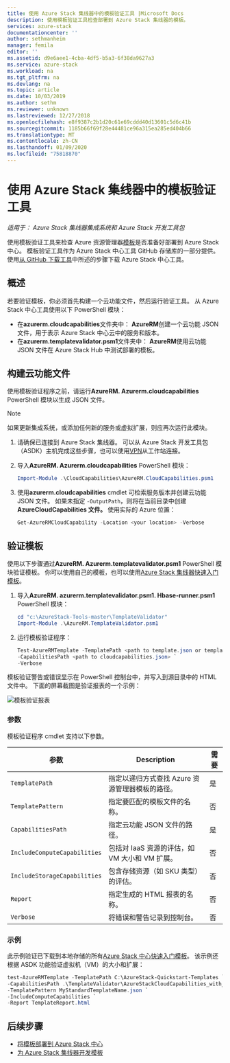 ```yaml
---
title: 使用 Azure Stack 集线器中的模板验证工具 |Microsoft Docs
description: 使用模板验证工具检查部署到 Azure Stack 集线器的模板。
services: azure-stack
documentationcenter: ''
author: sethmanheim
manager: femila
editor: ''
ms.assetid: d9e6aee1-4cba-4df5-b5a3-6f38da9627a3
ms.service: azure-stack
ms.workload: na
ms.tgt_pltfrm: na
ms.devlang: na
ms.topic: article
ms.date: 10/03/2019
ms.author: sethm
ms.reviewer: unknown
ms.lastreviewed: 12/27/2018
ms.openlocfilehash: e8f9387c2b1d20c61e69cddd40d13601c5d6c41b
ms.sourcegitcommit: 1185b66f69f28e44481ce96a315ea285ed404b66
ms.translationtype: MT
ms.contentlocale: zh-CN
ms.lasthandoff: 01/09/2020
ms.locfileid: "75818870"
---
```

# <a name="use-the-template-validation-tool-in-azure-stack-hub"></a>使用 Azure Stack 集线器中的模板验证工具

*适用于： Azure Stack 集线器集成系统和 Azure Stack 开发工具包*

使用模板验证工具来检查 Azure 资源管理器[模板](azure-stack-arm-templates.md)是否准备好部署到 Azure Stack 中心。 模板验证工具作为 Azure Stack 中心工具 GitHub 存储库的一部分提供。 使用[从 GitHub 下载工具](../operator/azure-stack-powershell-download.md)中所述的步骤下载 Azure Stack 中心工具。

## <a name="overview"></a>概述

若要验证模板，你必须首先构建一个云功能文件，然后运行验证工具。 从 Azure Stack 中心工具使用以下 PowerShell 模块：

- 在**azurerm.cloudcapabilities**文件夹中： **AzureRM**创建一个云功能 JSON 文件，用于表示 Azure Stack 中心云中的服务和版本。
- 在**azurerm.templatevalidator.psm1**文件夹中： **AzureRM**使用云功能 JSON 文件在 Azure Stack Hub 中测试部署的模板。

## <a name="build-the-cloud-capabilities-file"></a>构建云功能文件

使用模板验证程序之前，请运行**AzureRM. Azurerm.cloudcapabilities** PowerShell 模块以生成 JSON 文件。

>[!NOTE]
> 如果更新集成系统，或添加任何新的服务或虚拟扩展，则应再次运行此模块。

1. 请确保已连接到 Azure Stack 集线器。 可以从 Azure Stack 开发工具包（ASDK）主机完成这些步骤，也可以使用[VPN](../asdk/asdk-connect.md#connect-to-azure-stack-using-vpn)从工作站连接。
2. 导入**AzureRM. Azurerm.cloudcapabilities** PowerShell 模块：

    ```powershell
    Import-Module .\CloudCapabilities\AzureRM.CloudCapabilities.psm1
    ```

3. 使用**azurerm.cloudcapabilities** cmdlet 可检索服务版本并创建云功能 JSON 文件。 如果未指定 `-OutputPath`，则将在当前目录中创建**AzureCloudCapabilities 文件。** 使用实际的 Azure 位置：

    ```powershell
    Get-AzureRMCloudCapability -Location <your location> -Verbose
    ```

## <a name="validate-templates"></a>验证模板

使用以下步骤通过**AzureRM. Azurerm.templatevalidator.psm1** PowerShell 模块验证模板。 你可以使用自己的模板，也可以使用[Azure Stack 集线器快速入门模板](https://github.com/Azure/AzureStack-QuickStart-Templates)。

1. 导入**AzureRM. azurerm.templatevalidator.psm1. Hbase-runner.psm1** PowerShell 模块：

    ```powershell
    cd "c:\AzureStack-Tools-master\TemplateValidator"
    Import-Module .\AzureRM.TemplateValidator.psm1
    ```

2. 运行模板验证程序：

    ```powershell
    Test-AzureRMTemplate -TemplatePath <path to template.json or template folder> `
    -CapabilitiesPath <path to cloudcapabilities.json> `
    -Verbose
    ```

模板验证警告或错误显示在 PowerShell 控制台中，并写入到源目录中的 HTML 文件中。 下面的屏幕截图是验证报表的一个示例：

![模板验证报表](./media/azure-stack-validate-templates/image1.png)

### <a name="parameters"></a>参数

模板验证程序 cmdlet 支持以下参数。

| 参数 | Description | 需要 |
| ----- | -----| ----- |
| `TemplatePath` | 指定以递归方式查找 Azure 资源管理器模板的路径。 | 是 |
| `TemplatePattern` | 指定要匹配的模板文件的名称。 | 否 |
| `CapabilitiesPath` | 指定云功能 JSON 文件的路径。 | 是 |
| `IncludeComputeCapabilities` | 包括对 IaaS 资源的评估，如 VM 大小和 VM 扩展。 | 否 |
| `IncludeStorageCapabilities` | 包含存储资源（如 SKU 类型）的评估。 | 否 |
| `Report` | 指定生成的 HTML 报表的名称。 | 否 |
| `Verbose` | 将错误和警告记录到控制台。 | 否|

### <a name="examples"></a>示例

此示例验证已下载到本地存储的所有[Azure Stack 中心快速入门模板](https://github.com/Azure/AzureStack-QuickStart-Templates)。 该示例还根据 ASDK 功能验证虚拟机（VM）的大小和扩展：

```powershell
test-AzureRMTemplate -TemplatePath C:\AzureStack-Quickstart-Templates `
-CapabilitiesPath .\TemplateValidator\AzureStackCloudCapabilities_with_AddOns_20170627.json `
-TemplatePattern MyStandardTemplateName.json `
-IncludeComputeCapabilities `
-Report TemplateReport.html
```

## <a name="next-steps"></a>后续步骤

- [将模板部署到 Azure Stack 中心](azure-stack-arm-templates.md)
- [为 Azure Stack 集线器开发模板](azure-stack-develop-templates.md)

